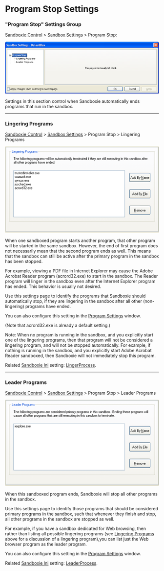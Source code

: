 # Program Stop Settings

### "Program Stop" Settings Group

[Sandboxie Control](SandboxieControl.md) > [Sandbox Settings](SandboxSettings.md) > Program Stop:

![](/Media/ProgramStopSettings.png)

Settings in this section control when Sandboxie automatically ends programs that run in the sandbox.

* * *

### Lingering Programs

[Sandboxie Control](SandboxieControl.md) > [Sandbox Settings](SandboxSettings.md) > Program Stop > Lingering Programs

![](/Media/LingeringProgramsSettings.png)

When one sandboxed program starts another program, that other program will be started in the same sandbox. However, the end of first program does not necessarily mean that the second program ends as well. This means that the sandbox can still be active after the primary program in the sandbox has been stopped.

For example, viewing a PDF file in Internet Explorer may cause the Adobe Acrobat Reader program (acrord32.exe) to start in the sandbox. The Reader program will linger in the sandbox even after the Internet Explorer program has ended. This behavior is usually not desired.

Use this settings page to identify the programs that Sandboxie should automatically stop, if they are lingering in the sandbox after all other (non-lingering) programs have ended.


You can also configure this setting in the [Program Settings](ProgramSettings.md) window.


(Note that acrord32.exe is already a default setting.)

Note: When no program is running in the sandbox, and you explicitly start one of the lingering programs, then that program will not be considered a lingering program, and will not be stopped automatically. For example, if nothing is running in the sandbox, and you explicitly start Adobe Acrobat Reader sandboxed, then Sandboxie will not immediately stop this program.

Related [Sandboxie Ini](SandboxieIni.md) setting: [LingerProcess](LingerProcess.md).

* * *

### Leader Programs

[Sandboxie Control](SandboxieControl.md) > [Sandbox Settings](SandboxSettings.md) > Program Stop > Leader Programs

![](/Media/LeaderProgramsSettings.png)

When this sandboxed program ends, Sandboxie will stop all other programs in the sandbox.

Use this settings page to identify those programs that should be considered primary programs in the sandbox, such that whenever they finish and stop, all other programs in the sandbox are stopped as well.

For example, if you have a sandbox dedicated for Web browsing, then rather than listing all possible lingering programs (see [Lingering Programs](ProgramStopSettings#linger) above for a discussion of a lingering program),you can list just the Web browser program as the leader program.

You can also configure this setting in the [Program Settings](ProgramSettings.md) window.

Related [Sandboxie Ini](SandboxieIni.md) setting: [LeaderProcess](LeaderProcess.md).
